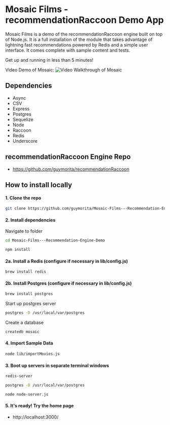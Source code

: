 # Mosaic Films - recommendationRaccoon Demo App

Mosaic Films is a demo of the recommendationRaccoon engine built on top of Node.js. It is a full installation of the module that takes advantage of lightning fast recommendations powered by Redis and a simple user interface. It comes complete with sample content and tests.

Get up and running in less than 5 minutes!

Video Demo of Mosaic:
![Video Walkthrough of Mosaic](mosaic.gif)

## Dependencies

* Async
* CSV
* Express
* Postgres
* Sequelize
* Node
* Raccoon
* Redis
* Underscore

## recommendationRaccoon Engine Repo

* <a href="https://github.com/guymorita/recommendationRaccoon" target="_blank">https://github.com/guymorita/recommendationRaccoon</a>

## How to install locally

#### 1. Clone the repo
``` bash
git clone https://github.com/guymorita/Mosaic-Films---Recommendation-Engine-Demo.git
```

#### 2. Install dependencies
Navigate to folder
``` bash
cd Mosaic-Films---Recommendation-Engine-Demo
```
``` bash
npm install
```

#### 2a. Install a Redis (configure if necessary in lib/config.js)
``` bash
brew install redis
```

#### 2b. Install Postgres (configure if necessary in lib/config.js)
``` bash
brew install postgres
```
Start up postgres server
``` bash
postgres -D /usr/local/var/postgres
```
Create a database
``` bash
createdb mosaic
```

#### 4. Import Sample Data
``` bash
node lib/importMovies.js
```

#### 3. Boot up servers in separate terminal windows
``` bash
redis-server
```
``` bash
postgres -D /usr/local/var/postgres
```
``` bash
node node-server.js
```

#### 5. It's ready! Try the home page
* http://localhost:3000/
